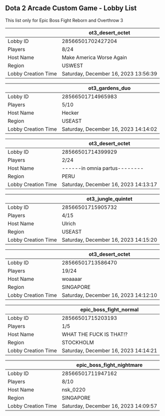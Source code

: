 ## Dota 2 Arcade Custom Game - Lobby List

This list only for Epic Boss Fight Reborn and Overthrow 3

|  | ot3_desert_octet |
| ------ | ------ |
| Lobby ID | 28566501702427204 |
| Players | 8/24 |
| Host Name | Make America Worse Again |
| Region | USWEST |
| Lobby Creation Time | Saturday, December 16, 2023 13:56:39 |


|  | ot3_gardens_duo |
| ------ | ------ |
| Lobby ID | 28566501714965983 |
| Players | 5/10 |
| Host Name | Hecker |
| Region | USEAST |
| Lobby Creation Time | Saturday, December 16, 2023 14:14:02 |


|  | ot3_desert_octet |
| ------ | ------ |
| Lobby ID | 28566501714399929 |
| Players | 2/24 |
| Host Name | ------in omnia partus-------- |
| Region | PERU |
| Lobby Creation Time | Saturday, December 16, 2023 14:13:17 |


|  | ot3_jungle_quintet |
| ------ | ------ |
| Lobby ID | 28566501715905732 |
| Players | 4/15 |
| Host Name | Ulrich |
| Region | USEAST |
| Lobby Creation Time | Saturday, December 16, 2023 14:15:20 |


|  | ot3_desert_octet |
| ------ | ------ |
| Lobby ID | 28566501713586470 |
| Players | 19/24 |
| Host Name | woaaaar |
| Region | SINGAPORE |
| Lobby Creation Time | Saturday, December 16, 2023 14:12:10 |


|  | epic_boss_fight_normal |
| ------ | ------ |
| Lobby ID | 28566501715203193 |
| Players | 1/5 |
| Host Name | WHAT THE FUCK IS THAT!? |
| Region | STOCKHOLM |
| Lobby Creation Time | Saturday, December 16, 2023 14:14:21 |


|  | epic_boss_fight_nightmare |
| ------ | ------ |
| Lobby ID | 28566501711947162 |
| Players | 8/10 |
| Host Name | nsk_0220 |
| Region | SINGAPORE |
| Lobby Creation Time | Saturday, December 16, 2023 14:09:57 |


